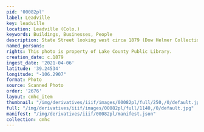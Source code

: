 ```yaml
---
pid: '00082pl'
label: Leadville
key: leadville
location: Leadville (Colo.)
keywords: Buildings, Businesses, People
description: State Street looking west circa 1879 (Dow Helmer Collection)
named_persons: 
rights: This photo is property of Lake County Public Library.
creation_date: c.1879
ingest_date: '2021-04-06'
latitude: '39.24534'
longitude: "-106.2907"
format: Photo
source: Scanned Photo
order: '2676'
layout: cmhc_item
thumbnail: "/img/derivatives/iiif/images/00082pl/full/250,/0/default.jpg"
full: "/img/derivatives/iiif/images/00082pl/full/1140,/0/default.jpg"
manifest: "/img/derivatives/iiif/00082pl/manifest.json"
collection: cmhc
---
```

